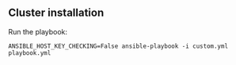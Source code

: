 ## Cluster installation


Run the playbook:

```
ANSIBLE_HOST_KEY_CHECKING=False ansible-playbook -i custom.yml playbook.yml
```

